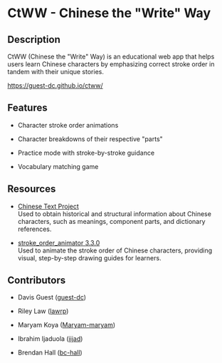 # CtWW - Chinese the "Write" Way

## **Description**
CtWW (Chinese the "Write" Way) is an educational web app that helps users learn Chinese characters by emphasizing correct stroke order in tandem with their unique stories.  

https://guest-dc.github.io/ctww/

## **Features**
- Character stroke order animations

- Character breakdowns of their respective "parts"

- Practice mode with stroke-by-stroke guidance

- Vocabulary matching game


## **Resources**
- [Chinese Text Project](https://ctext.org/dictionary.pl?if=en)  
  Used to obtain historical and structural information about Chinese characters, such as meanings, component parts, and dictionary references.

- [stroke_order_animator 3.3.0](https://pub.dev/packages/stroke_order_animator)  
  Used to animate the stroke order of Chinese characters, providing visual, step-by-step drawing guides for learners.


## Contributors
- Davis Guest ([guest-dc](https://github.com/guest-dc))
  
- Riley Law ([lawrp](https://github.com/lawrp))
  
- Maryam Koya ([Maryam-maryam](https://github.com/Maryam-maryam))
  
- Ibrahim Ijaduola ([iijad](https://github.com/iijad))
  
- Brendan Hall ([bc-hall](https://github.com/bc-hall))